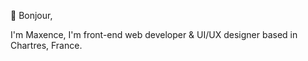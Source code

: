 👋 Bonjour,

I'm Maxence, I'm front-end web developer & UI/UX designer based in Chartres, France.

<!---
maxencevallee/maxencevallee is a ✨ special ✨ repository because its `README.md` (this file) appears on your GitHub profile.
You can click the Preview link to take a look at your changes.
--->
